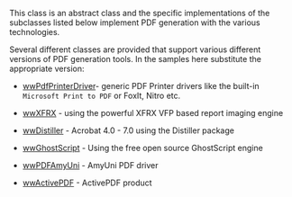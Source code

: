 ﻿This class is an abstract class and the specific implementations of the subclasses listed below implement PDF generation with the various technologies.

Several different classes are provided that support various different versions of PDF generation tools. In the samples here substitute the 
appropriate version:

* [wwPdfPrinterDriver](VFPS://Topic/_5AS0URRCN)- generic PDF Printer drivers like the built-in `Microsoft Print to PDF` or FoxIt, Nitro etc.
* [wwXFRX](vfps://Topic/_1H40V3TE3) - using the powerful XFRX VFP based report imaging engine

* [wwDistiller](vfps://Topic/_1H40V11WH) - Acrobat 4.0 - 7.0 using the Distiller package 
* [wwGhostScript](vfps://Topic/_1H40V1USY) - Using the free open source GhostScript engine
* [wwPDFAmyUni](vfps://Topic/_1H40V5OBH) - AmyUni PDF driver
* [wwActivePDF](vfps://Topic/_1H40VHOJY) - ActivePDF product